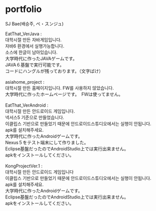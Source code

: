 # portfolio
SJ Bae(배승주, ぺ・スンジュ)

EatThat_VerJava : <br>
대학시절 만든 자바게임입니다.<br>
자바6 환경에서 실행가능합니다.<br> 
소스에 한글이 남아있습니다. <br>
大学時代に作ったJAVAゲームです。<br>
JAVA６基盤で実行可能です。<br>
コードにハングルが残っております。（文字ばけ）<br>
<br>
asiahome_project :<br>
대학시절 만든 홈페이지입니다. FW를 사용하지 않았습니다.<br>
大学時代に作ったホームページです。　FWは使ってません。<br>
<br>
EatThat_VerAndroid :<br>
대학시절 만든 안드로이드 게임입니다.<br>
넥서스5 기준으로 만들었습니다.<br>
이클립스 기반으로 만들었기 때문에 안드로이드스튜디오에서는 실행이 안됩니다.<br>
apk를 설치해주세요.<br>
大学時代に作ったAndroidゲームです。<br>
Nexus５をテスト端末にして作りました。<br>
Eclipse基盤だったのでAndroidStudio上では実行出来ません。<br>
apkをインストールしてください。<br>
<br>
KongProjectVer.1 : <br>
대학시절 만든 안드로이드 게임입니다<br>
이클립스 기반으로 만들었기 때문에 안드로이드스튜디오에서는 실행이 안됩니다.<br>
apk를 설치해주세요.<br>
大学時代に作ったAndroidゲームです。<br>
Eclipse基盤だったのでAndroidStudio上では実行出来ません。<br>
apkをインストールしてください。<br>
